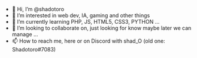 - 👋 Hi, I’m @shadotoro
- 👀 I’m interested in web dev, IA, gaming and other things 
- 🌱 I’m currently learning PHP, JS, HTML5, CSS3, PYTHON ...
- 💞️ I’m looking to collaborate on, just looking for know maybe later we can manage ...
- 📫 How to reach me, here or on Discord with shad_O (old one: Shadotoro#7083)

<!---
shadotoro/shadotoro is a ✨ special ✨ repository because its `README.md` (this file) appears on your GitHub profile.
You can click the Preview link to take a look at your changes.
--->
